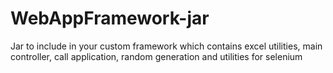 # WebAppFramework-jar
Jar to include in your custom framework which contains excel utilities, main controller, call application, random generation and utilities for selenium
